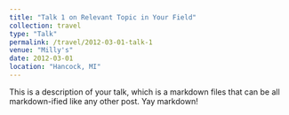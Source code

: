 ```yaml
---
title: "Talk 1 on Relevant Topic in Your Field"
collection: travel
type: "Talk"
permalink: /travel/2012-03-01-talk-1
venue: "Milly's"
date: 2012-03-01
location: "Hancock, MI"
---
```


This is a description of your talk, which is a markdown files that can be all markdown-ified like any other post. Yay markdown!
